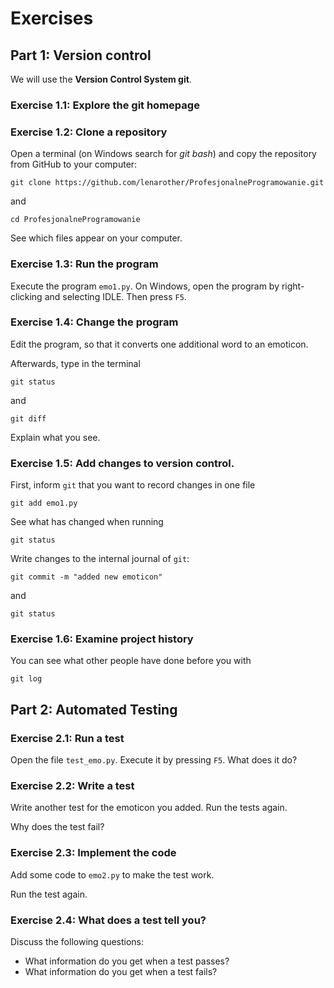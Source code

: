 
# Exercises

## Part 1: Version control

We will use the **Version Control System git**.

### Exercise 1.1: Explore the git homepage

### Exercise 1.2: Clone a repository

Open a terminal (on Windows search for *git bash*) and copy the repository from GitHub to your computer:

    git clone https://github.com/lenarother/ProfesjonalneProgramowanie.git

and
 
    cd ProfesjonalneProgramowanie

See which files appear on your computer.

### Exercise 1.3: Run the program

Execute the program `emo1.py`. On Windows, open the program by right-clicking and selecting IDLE. Then press `F5`.

### Exercise 1.4: Change the program

Edit the program, so that it converts one additional word to an emoticon.

Afterwards, type in the terminal

    git status

and

    git diff

Explain what you see.

### Exercise 1.5: Add changes to version control.

First, inform `git` that you want to record changes in one file

    git add emo1.py

See what has changed when running

    git status

Write changes to the internal journal of `git`:

    git commit -m "added new emoticon"

and
  
    git status

### Exercise 1.6: Examine project history

You can see what other people have done before you with

    git log


## Part 2: Automated Testing

### Exercise 2.1: Run a test

Open the file `test_emo.py`. Execute it by pressing `F5`. What does it do?

### Exercise 2.2: Write a test

Write another test for the emoticon you added. Run the tests again. 

Why does the test fail?

### Exercise 2.3: Implement the code

Add some code to `emo2.py` to make the test work.

Run the test again.

### Exercise 2.4: What does a test tell you?

Discuss the following questions:

* What information do you get when a test passes?
* What information do you get when a test fails?

